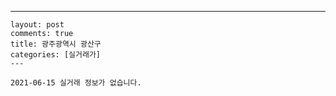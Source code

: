 ---
    layout: post
    comments: true
    title: 광주광역시 광산구
    categories: [실거래가]
    ---

    2021-06-15 실거래 정보가 없습니다.

    